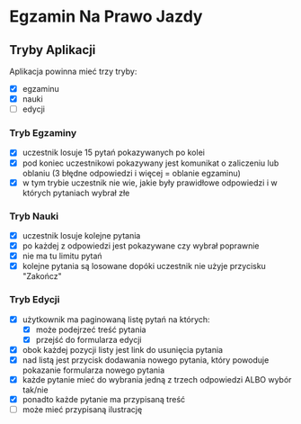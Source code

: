 # Egzamin Na Prawo Jazdy

## Tryby Aplikacji

Aplikacja powinna mieć trzy tryby:

- [x] egzaminu
- [x] nauki
- [ ] edycji

### Tryb Egzaminy

- [x] uczestnik losuje 15 pytań pokazywanych po kolei
- [x] pod koniec uczestnikowi pokazywany jest komunikat o zaliczeniu lub oblaniu (3 błędne odpowiedzi i więcej = oblanie egzaminu)
- [x] w tym trybie uczestnik nie wie, jakie były prawidłowe odpowiedzi i w których pytaniach wybrał złe

### Tryb Nauki

- [x] uczestnik losuje kolejne pytania
- [x] po każdej z odpowiedzi jest pokazywane czy wybrał poprawnie
- [x] nie ma tu limitu pytań
- [x] kolejne pytania są losowane dopóki uczestnik nie użyje przycisku "Zakończ"

### Tryb Edycji

- [x] użytkownik ma paginowaną listę pytań na których:
    - [x] może podejrzeć treść pytania
    - [x] przejść do formularza edycji
- [x] obok każdej pozycji listy jest link do usunięcia pytania
- [x] nad listą jest przycisk dodawania nowego pytania, który powoduje pokazanie formularza nowego pytania
- [x] każde pytanie mieć do wybrania jedną z trzech odpowiedzi ALBO wybór tak/nie
- [x] ponadto każde pytanie ma przypisaną treść 
- [ ] może mieć przypisaną ilustrację
